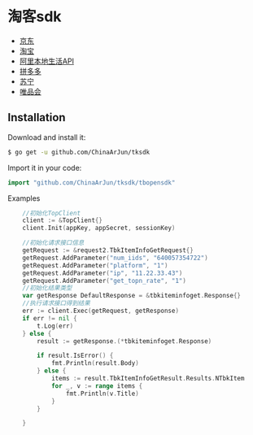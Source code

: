 # 淘客sdk

- [京东](https://github.com/ChinaArJun/tksdk/tree/main/jdopensdk)
- [淘宝](https://github.com/ChinaArJun/tksdk/tree/main/tbopensdk)
- [阿里本地生活API](https://github.com/ChinaArJun/tksdk/tree/main/alscopensdk)
- [拼多多](https://github.com/ChinaArJun/tksdk/tree/main/pddopensdk)
- [苏宁](https://github.com/ChinaArJun/tksdk/tree/main/snopensdk)
- [唯品会](https://github.com/ChinaArJun/tksdk/tree/main/vipopensdk)
## Installation

Download and install it:

```sh
$ go get -u github.com/ChinaArJun/tksdk
```

Import it in your code:

```go
import "github.com/ChinaArJun/tksdk/tbopensdk"
```
Examples
```go
	//初始化TopClient
	client := &TopClient{}
	client.Init(appKey, appSecret, sessionKey)

	//初始化请求接口信息
	getRequest := &request2.TbkItemInfoGetRequest{}
	getRequest.AddParameter("num_iids", "640057354722")
	getRequest.AddParameter("platform", "1")
	getRequest.AddParameter("ip", "11.22.33.43")
	getRequest.AddParameter("get_topn_rate", "1")
	//初始化结果类型
	var getResponse DefaultResponse = &tbkiteminfoget.Response{}
	//执行请求接口得到结果
	err := client.Exec(getRequest, getResponse)
	if err != nil {
		t.Log(err)
	} else {
		result := getResponse.(*tbkiteminfoget.Response)

		if result.IsError() {
			fmt.Println(result.Body)
		} else {
			items := result.TbkItemInfoGetResult.Results.NTbkItem
			for _, v := range items {
				fmt.Println(v.Title)
			}
		}

	}
```